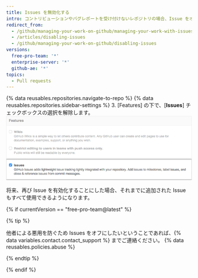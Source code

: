 ```yaml
---
title: Issues を無効化する
intro: コントリビューションやバグレポートを受け付けないレポジトリの場合、Issue をオフにしたほうがよいかもしれません。
redirect_from:
  - /github/managing-your-work-on-github/managing-your-work-with-issues-and-pull-requests/disabling-issues
  - /articles/disabling-issues
  - /github/managing-your-work-on-github/disabling-issues
versions:
  free-pro-team: '*'
  enterprise-server: '*'
  github-ae: '*'
topics:
  - Pull requests
---
```


{% data reusables.repositories.navigate-to-repo %}
{% data reusables.repositories.sidebar-settings %}
3. [Features] の下で、[**Issues**] チェックボックスの選択を解除します。 ![[Issues] チェックボックスの解除](/assets/images/help/issues/issues_settings_remove_from_repo.png)

将来、再び Issue を有効化することにした場合、それまでに追加された Issue もすべて使用できるようになります。

{% if currentVersion == "free-pro-team@latest" %}

{% tip %}

他者による悪用を防ぐため Issues をオフにしたいということであれば、{% data variables.contact.contact_support %} までご連絡ください。
{% data reusables.policies.abuse %}

{% endtip %}

{% endif %}
